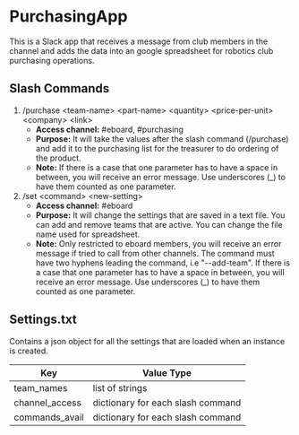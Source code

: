 # PurchasingApp

This is a Slack app that receives a message from club members in the channel and adds the data into an google spreadsheet for robotics club purchasing operations.

## Slash Commands

1. /purchase \<team-name\> \<part-name\> \<quantity\> \<price-per-unit\> \<company\> \<link\>
    - **Access channel:** #eboard, #purchasing 
    - **Purpose:** It will take the values after the slash command (/purchase) and add it to the purchasing list for the treasurer to             do ordering of the product.
    - **Note:** If there is a case that one parameter has to have a space in between, you will receive an error message. Use                  underscores (_) to have them counted as one parameter.
2. /set \<command\> \<new-setting\>
    - **Access channel:** #eboard
    - **Purpose:** It will change the settings that are saved in a text file. You can add and remove teams that are active. You can               change the file name used for spreadsheet.
    - **Note:** Only restricted to eboard members, you will receive an error message if tried to call from other channels. The                command must have two hyphens leading the command, i.e "--add-team". If there is a case that one parameter has to              have a space in between, you will receive an error message. Use underscores (_) to have them counted as one parameter.

## Settings.txt
Contains a json object for all the settings that are loaded when an instance is created.

| Key | Value Type |
|-----|------------|
| team_names | list of strings |
| channel_access | dictionary for each slash command |
| commands_avail | dictionary for each slash command |
